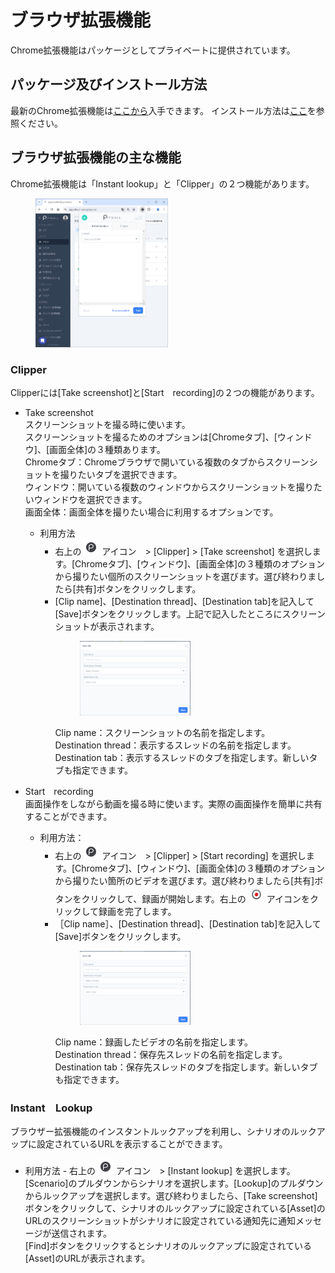 # ブラウザ拡張機能

Chrome拡張機能はパッケージとしてプライベートに提供されています。

## パッケージ及びインストール方法
最新のChrome拡張機能は[ここから](https://drive.google.com/drive/folders/1KQhEO_SMMr_kfwVEthifNThVUM6TRTbh?usp=drive_link)入手できます。
インストール方法は[ここ](https://pitwall.gitbook.io/pitwall-tutorial-jp/sr06dnIpg0kNFgszMAdG/tutorial-get-started./insutru/burauza)を参照ください。

## ブラウザ拡張機能の主な機能
Chrome拡張機能は「Instant lookup」と「Clipper」の２つ機能があります。

<figure><img src="../../.gitbook/assets/pitwall_browser_extension_ja.png" width="50%" alt="PITWALL拡張機能"></figure>

### Clipper
Clipperには[Take screenshot]と[Start　recording]の２つの機能があります。
- Take screenshot \
スクリーンショットを撮る時に使います。\
スクリーンショットを撮るためのオプションは[Chromeタブ]、[ウィンドウ]、[画面全体]の３種類あります。\
Chromeタブ：Chromeブラウザで開いている複数のタブからスクリーンショットを撮りたいタブを選択できます。\
ウィンドウ：開いている複数のウィンドウからスクリーンショットを撮りたいウィンドウを選択できます。\
画面全体：画面全体を撮りたい場合に利用するオプションです。

    - 利用方法
        - 右上の ![](../../.gitbook/assets/pitwall_browser_extension_icon.png) アイコン　>  [Clipper] > [Take screenshot] を選択します。[Chromeタブ]、[ウィンドウ]、[画面全体]の３種類のオプションから撮りたい個所のスクリーンショットを選びます。選び終わりましたら[共有]ボタンをクリックします。
        - [Clip name]、[Destination thread]、[Destination tab]を記入して[Save]ボタンをクリックします。上記で記入したところにスクリーンショットが表示されます。<figure><img src="../../.gitbook/assets/browser_extension_save_clip_ja.png" width="50%" alt="Clipper"></figure>
        Clip name：スクリーンショットの名前を指定します。\
        Destination thread：表示するスレッドの名前を指定します。\
        Destination tab：表示するスレッドのタブを指定します。新しいタブも指定できます。

- Start　recording \
画面操作をしながら動画を撮る時に使います。実際の画面操作を簡単に共有することができます。

    - 利用方法：
        - 右上の ![](../../.gitbook/assets/pitwall_browser_extension_icon.png) アイコン　>  [Clipper] > [Start recording] を選択します。[Chromeタブ]、[ウィンドウ]、[画面全体]の３種類のオプションから撮りたい箇所のビデオを選びます。選び終わりましたら[共有]ボタンをクリックして、録画が開始します。右上の ![](../../.gitbook/assets/browser_extension_stop_icon.png) アイコンをクリックして録画を完了します。
        - ［Clip name］、[Destination thread]、[Destination tab]を記入して[Save]ボタンをクリックします。<figure><img src="../../.gitbook/assets/browser_extension_save_clip_ja.png" width="50%"></figure>
            Clip name：録画したビデオの名前を指定します。\
            Destination thread：保存先スレッドの名前を指定します。\
            Destination tab：保存先スレッドのタブを指定します。新しいタブも指定できます。

### Instant　Lookup
ブラウザー拡張機能のインスタントルックアップを利用し、シナリオのルックアップに設定されているURLを表示することができます。

- 利用方法
        - 右上の ![](../../.gitbook/assets/pitwall_browser_extension_icon.png) アイコン　>  [Instant lookup] を選択します。[Scenario]のプルダウンからシナリオを選択します。[Lookup]のプルダウンからルックアップを選択します。選び終わりましたら、[Take screenshot]ボタンをクリックして、シナリオのルックアップに設定されている[Asset]のURLのスクリーンショットがシナリオに設定されている通知先に通知メッセージが送信されます。\
        [Find]ボタンをクリックするとシナリオのルックアップに設定されている[Asset]のURLが表示されます。
